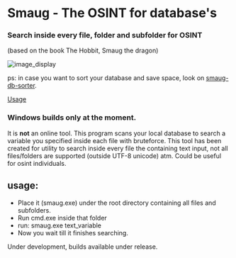 # Smaug - The OSINT for database's
### Search inside every file, folder and subfolder for OSINT
(based on the book The Hobbit, Smaug the dragon)

![image_display](https://i.imgur.com/DCvMnqH.png)

ps: in case you want to sort your database and save space, look on [smaug-db-sorter](https://github.com/waifro/smaug/tree/smaug-db-sorter).

<a href="https://github.com/waifro/smaug#usage">Usage</a>

### Windows builds only at the moment.

It is **not** an online tool. This program scans your local database to search a variable you specified inside each file with bruteforce.
This tool has been created for utility to search inside every file the containing text input, not all files/folders are supported (outside UTF-8 unicode) atm.
Could be useful for osint individuals.

## usage:

- Place it (smaug.exe) under the root directory containing all files and subfolders.
- Run cmd.exe inside that folder
- run: smaug.exe text_variable 
- Now you wait till it finishes searching. 

Under development, builds available under release.
